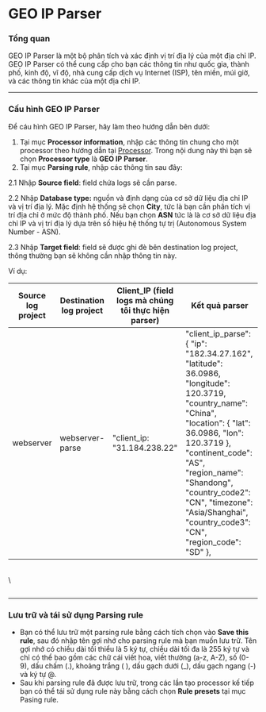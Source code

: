 # GEO IP Parser

### Tổng quan

GEO IP Parser là một bộ phân tích và xác định vị trí địa lý của một địa chỉ IP. GEO IP Parser có thể cung cấp cho bạn các thông tin như quốc gia, thành phố, kinh độ, vĩ độ, nhà cung cấp dịch vụ Internet (ISP), tên miền, múi giờ, và các thông tin khác của một địa chỉ IP.

***

### Cấu hình GEO IP Parser

Để cáu hình GEO IP Parser, hãy làm theo hướng dẫn bên dưới:&#x20;

1. Tại mục **Processor information**, nhập các thông tin chung cho một processor theo hướng dẫn tại [Processor](./). Trong nội dung này thì bạn sẽ chọn **Processor type** là **GEO IP Parser**.
2. Tại mục **Parsing rule**, nhập các thông tin sau đây:

2.1 Nhập **Source field**: field chứa logs sẽ cần parse.

2.2 Nhập **Database type:** nguồn và định dạng của cơ sở dữ liệu địa chỉ IP và vị trí địa lý. Mặc định hệ thống sẽ chọn **City**, tức là bạn cần phân tích vị trí địa chỉ ở mức độ thành phố. Nếu bạn chọn **ASN** tức là là cơ sở dữ liệu địa chỉ IP và vị trí địa lý dựa trên số hiệu hệ thống tự trị (Autonomous System Number - ASN).

2.3 Nhập **Target field**: field sẽ được ghi đè bên destination log project, thông thường bạn sẽ không cần nhập thông tin này.

Ví dụ:&#x20;

<table data-full-width="true"><thead><tr><th>Source log project</th><th>Destination log project</th><th>Client_IP (field logs mà chúng tôi thực hiện parser)</th><th>Kết quả parser</th></tr></thead><tbody><tr><td>webserver</td><td>webserver-parse</td><td>"client_ip: "31.184.238.22"</td><td>"client_ip_parse": { "ip": "182.34.27.162", "latitude": 36.0986, "longitude": 120.3719, "country_name": "China", "location": { "lat": 36.0986, "lon": 120.3719 }, "continent_code": "AS", "region_name": "Shandong", "country_code2": "CN", "timezone": "Asia/Shanghai", "country_code3": "CN", "region_code": "SD" },</td></tr></tbody></table>

\
\


<figure><img src="http://docs.vngcloud.vn/download/attachments/59802012/image2023-8-2_14-35-57.png?version=1&#x26;modificationDate=1690961758000&#x26;api=v2" alt=""><figcaption></figcaption></figure>

***

### Lưu trữ và tái sử dụng Parsing rule

* Bạn có thể lưu trữ một parsing rule bằng cách tích chọn vào **Save this rule**, sau đó nhập tên gợi nhớ cho parsing rule mà bạn muốn lưu trữ. Tên gợi nhớ có chiều dài tối thiểu là 5 ký tự, chiều dài tối đa là 255 ký tự và chỉ có thể bao gồm các chữ cái viết hoa, viết thường (a-z, A-Z), số (0-9), dấu chấm (.), khoảng trắng ( ), dấu gạch dưới (\_), dấu gạch ngang (-) và ký tự @.
* Sau khi parsing rule đã được lưu trữ, trong các lần tạo processor kế tiếp bạn có thể tái sử dụng rule này bằng cách chọn **Rule presets** tại mục Pasing rule.&#x20;
